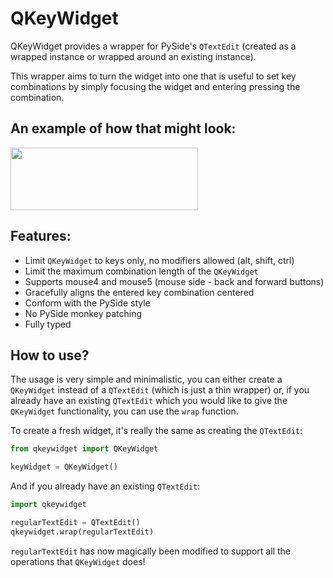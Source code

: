 # QKeyWidget
QKeyWidget provides a wrapper for PySide's `QTextEdit` (created as a wrapped instance or wrapped around an existing instance).

This wrapper aims to turn the widget into one that is useful to set key combinations by simply focusing the widget and entering pressing the combination.

## An example of how that might look:

<img src="https://cdn.discordapp.com/attachments/662412610565570583/1139978526372667522/qkeywidget_showcase.gif" width="300" height="100" />

## Features:
- Limit `QKeyWidget` to keys only, no modifiers allowed (alt, shift, ctrl)
- Limit the maximum combination length of the `QKeyWidget`
- Supports mouse4 and mouse5 (mouse side - back and forward buttons)
- Gracefully aligns the entered key combination centered
- Conform with the PySide style
- No PySide monkey patching
- Fully typed
  
## How to use?
The usage is very simple and minimalistic, you can either create a `QKeyWidget` instead of a `QTextEdit` (which is just a thin wrapper) or, if you already have
an existing `QTextEdit` which you would like to give the `QKeyWidget` functionality, you can use the `wrap` function.

To create a fresh widget, it's really the same as creating the `QTextEdit`:
```py
from qkeywidget import QKeyWidget

keyWidget = QKeyWidget()
```
And if you already have an existing `QTextEdit`:
```py
import qkeywidget

regularTextEdit = QTextEdit()
qkeywidget.wrap(regularTextEdit)
```
`regularTextEdit` has now magically been modified to support all the operations that `QKeyWidget` does!
